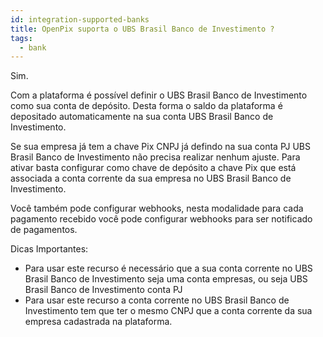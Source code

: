 ```yaml
---
id: integration-supported-banks
title: OpenPix suporta o UBS Brasil Banco de Investimento ?
tags:
  - bank
---
```


Sim.

Com a plataforma é possível definir o UBS Brasil Banco de Investimento como sua conta de depósito. Desta forma o saldo da plataforma é depositado automaticamente na sua conta UBS Brasil Banco de Investimento.

Se sua empresa já tem a chave Pix CNPJ já defindo na sua conta PJ UBS Brasil Banco de Investimento não precisa realizar nenhum ajuste. Para ativar basta configurar como chave de depósito a chave Pix que está associada a conta corrente da sua empresa no UBS Brasil Banco de Investimento.

Você também pode configurar webhooks, nesta modalidade para cada pagamento recebido você pode configurar webhooks para ser notificado de pagamentos.

Dicas Importantes:

- Para usar este recurso é necessário que a sua conta corrente no UBS Brasil Banco de Investimento seja uma conta empresas, ou seja UBS Brasil Banco de Investimento conta PJ
- Para usar este recurso a conta corrente no UBS Brasil Banco de Investimento tem que ter o mesmo CNPJ que a conta corrente da sua empresa cadastrada na plataforma.
